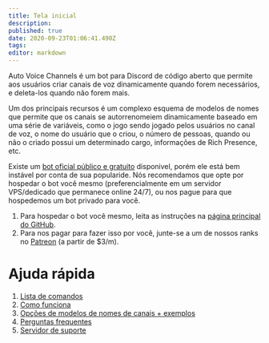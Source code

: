 ```yaml
---
title: Tela inicial
description: 
published: true
date: 2020-09-23T01:06:41.490Z
tags: 
editor: markdown
---
```


Auto Voice Channels é um bot para Discord de código aberto que permite aos usuários criar canais de voz dinamicamente quando forem necessários, e deleta-los quando não forem mais.

Um dos principais recursos é um complexo esquema de modelos de nomes que permite que os canais se autorrenomeiem dinamicamente baseado em uma série de variáveis, como o jogo sendo jogado pelos usuários no canal de voz, o nome do usuário que o criou, o número de pessoas, quando ou não o criado possui um determinado cargo, informações de Rich Presence, etc.

Existe um [bot oficial público e gratuito](https://discordapp.com/api/oauth2/authorize?client_id=479393422705426432&permissions=286280784&scope=bot) disponivel, porém ele está bem instável por conta de sua popularide. Nós recomendamos que opte por hospedar o bot você mesmo (preferencialmente em um servidor VPS/dedicado que permanece online 24/7), ou nos pague para que hospedemos um bot privado para você.
1. Para hospedar o bot você mesmo, leita as instruções na [página principal do GitHub](https://github.com/gregzaal/Auto-Voice-Channels).
2. Para nos pagar para fazer isso por você, junte-se a um de nossos ranks no [Patreon](https://www.patreon.com/pixaal) (a partir de $3/m).
# Ajuda rápida
1. [Lista de comandos](/commands)
1. [Como funciona](/how-it-works)
2. [Opções de modelos de nomes de canais + exemplos](/commands/template)
3. [Perguntas frequentes](/FAQ)
4. [Servidor de suporte](https://discord.io/DotsBotsSupport)